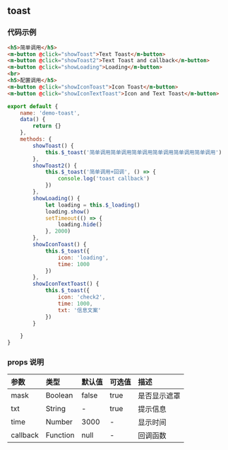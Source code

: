 
## toast

### 代码示例

```html
<h5>简单调用</h5>
<m-button @click="showToast">Text Toast</m-button>
<m-button @click="showToast2">Text Toast and callback</m-button>
<m-button @click="showLoading">Loading</m-button>
<br>
<h5>配置调用</h5>
<m-button @click="showIconToast">Icon Toast</m-button>
<m-button @click="showIconTextToast">Icon and Text Toast</m-button>
```

```javascript 
export default {
    name: 'demo-toast',
    data() {
        return {}
    },
    methods: {
        showToast() {
            this.$_toast('简单调用简单调用简单调用简单调用简单调用简单调用')
        },
        showToast2() {
            this.$_toast('简单调用+回调', () => {
                console.log('toast callback')
            })
        },
        showLoading() {
            let loading = this.$_loading()
            loading.show()
            setTimeout(() => {
                loading.hide()
            }, 2000)
        },
        showIconToast() {
            this.$_toast({
                icon: 'loading',
                time: 1000
            })
        },
        showIconTextToast() {
            this.$_toast({
                icon: 'check2',
                time: 1000,
                txt: '信息文案'
            })
        }

    }
} 
```

### props 说明


| 参数      |类型| 默认值    | 可选值|描述    | 
|:-------- | :--------|:--------  |:--------|:---------|    
| mask |Boolean| false  |true| 是否显示遮罩 |      
| txt |String| -  |true| 提示信息 |      
| time |Number| 3000 |-| 显示时间 |      
| callback |Function| null |-| 回调函数 |      
 


 
